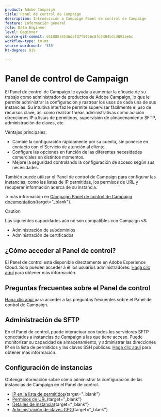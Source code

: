 ```yaml
---
product: Adobe Campaign
title: Panel de control de Campaign
description: Introducción a Campaign Panel de control de Campaign
feature: Información general
role: Data Engineer
level: Beginner
source-git-commit: d61888a4536d6f37f5956c8fd5404bdcd893ae6c
workflow-type: tm+mt
source-wordcount: '336'
ht-degree: 91%

---
```


# Panel de control de Campaign

El Panel de control de Campaign le ayuda a aumentar la eficacia de su trabajo como administrador de productos de Adobe Campaign, lo que le permite administrar la configuración y rastrear los usos de cada una de sus instancias. Su intuitiva interfaz le permite supervisar fácilmente el uso de recursos clave, así como realizar tareas administrativas como adición direcciones IP a listas de permitidos, supervisión de almacenamiento SFTP, administración de claves, etc.

Ventajas principales:

* Cambie la configuración rápidamente por su cuenta, sin ponerse en contacto con el Servicio de atención al cliente.
* Configure las opciones en función de las diferentes necesidades comerciales en distintos momentos.
* Mejore la seguridad controlando la configuración de acceso según sus necesidades.

También puede utilizar el Panel de control de Campaign para configurar las instancias, como las listas de IP permitidas, los permisos de URL y recuperar información acerca de su instancia.

↗️ más información en [Campaign Panel de control de Campaign documentation](https://experienceleague.adobe.com/docs/campaign-classic/using/sending-messages/line-channel.html?lang=es){target=&quot;_blank&quot;}.

>[!CAUTION]
> Las siguientes capacidades aún no son compatibles con Campaign v8:
>
>* Administración de subdominios
>* Administración de certificados

>



## ¿Cómo acceder al Panel de control?

El Panel de control está disponible directamente en Adobe Experience Cloud. Solo pueden acceder a él los usuarios administradores. [Haga clic aquí](https://experienceleague.adobe.com/docs/control-panel/using/discover-control-panel/accessing-control-panel.html?lang=es) para obtener más información.

## Preguntas frecuentes sobre el Panel de control

[Haga clic aquí ](https://experienceleague.adobe.com/docs/control-panel/using/discover-control-panel/key-features.html?lang=es) para acceder a las preguntas frecuentes sobre el Panel de control de Campaign.

## Administración de SFTP

En el Panel de control, puede interactuar con todos los servidores SFTP conectados a instancias de Campaign a las que tiene acceso. Puede monitorizar su capacidad de almacenamiento, y administrar las direcciones IP en la lista de permitidos y las claves SSH públicas. [Haga clic aquí](https://experienceleague.adobe.com/docs/control-panel/using/sftp-management/about-sftp-management.html?lang=es#sftp-management) para obtener más información.

## Configuración de instancias

Obtenga información sobre cómo administrar la configuración de las instancias de Campaign en el Panel de control.
* [IP en la lista de permitidos](https://experienceleague.adobe.com/docs/control-panel/using/instances-settings/ip-allow-listing-instance-access.html?lang=es){target=&quot;_blank&quot;}
* [Permisos de URL](https://experienceleague.adobe.com/docs/control-panel/using/instances-settings/url-permissions.html?lang=es){target=&quot;_blank&quot;}
* [Detalles de instancia](https://experienceleague.adobe.com/docs/control-panel/using/instances-settings/instance-details.html?lang=es){target=&quot;_blank&quot;}
* [Administración de claves GPG](https://experienceleague.adobe.com/docs/control-panel/using/instances-settings/gpg-keys-management.html?lang=es){target=&quot;_blank&quot;}

